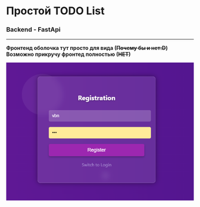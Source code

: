 # Простой TODO List

### Backend - FastApi
____
__Фронтенд оболочка тут просто для вида (~~Почему бы и нет:D~~)__\
__Возможно прикручу фронтед полностью (~~НЕТ~~)__

![img.png](img.png)


